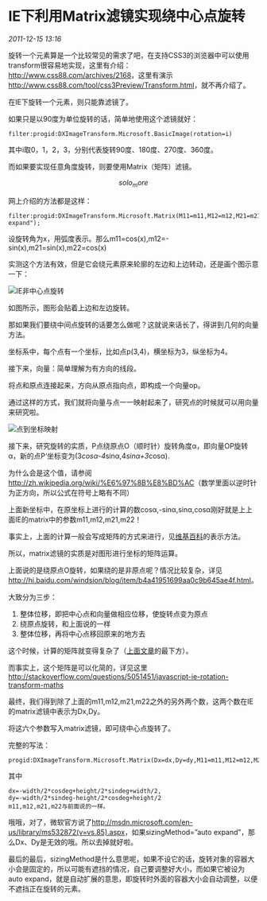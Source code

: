 # IE下利用Matrix滤镜实现绕中心点旋转
_2011-12-15 13:16_

旋转一个元素算是一个比较常见的需求了吧，在支持CSS3的浏览器中可以使用transform很容易地实现，这里有介绍：<http://www.css88.com/archives/2168>，这里有演示<http://www.css88.com/tool/css3Preview/Transform.html>，就不再介绍了。

在IE下旋转一个元素，则只能靠滤镜了。

如果只是以90度为单位旋转的话，简单地使用这个滤镜就好：

    filter:progid:DXImageTransform.Microsoft.BasicImage(rotation=i)

其中i取0，1，2，3，分别代表旋转90度、180度、270度、360度。

而如果要实现任意角度旋转，则要使用Matrix（矩阵）滤镜。

$$solo_more$$

网上介绍的方法都是这样：

    filter:progid:DXImageTransform.Microsoft.Matrix(M11=m11,M12=m12,M21=m21,M22=m22,sizingMethod="auto expand");

设旋转角为x，用弧度表示。那么m11=cos(x),m12=-sin(x),m21=sin(x),m22=cos(x)

实测这个方法有效，但是它会绕元素原来轮廓的左边和上边转动，还是画个图示意一下：

![IE非中心点旋转](../images/ie_matrix_rotation_1.jpg)

如图所示，图形会贴着上边和左边旋转。

那如果我们要绕中间点旋转的话要怎么做呢？这就说来话长了，得讲到几何的向量方法。

坐标系中，每个点有一个坐标，比如点p(3,4)，横坐标为3，纵坐标为4。

接下来，向量：简单理解为有方向的线段。

将点和原点连接起来，方向从原点指向点，即构成一个向量op。

通过这样的方式，我们就将向量与点一一映射起来了，研究点的时候就可以用向量来研究啦。

![点到坐标映射](../images/ie_matrix_rotation_2.jpg)

接下来，研究旋转的实质，P点绕原点O（顺时针）旋转角度α，即向量OP旋转α，新的点P‘坐标变为(3*cosα-4*sinα,4*sinα+3*cosα).

为什么会是这个值，请参阅<http://zh.wikipedia.org/wiki/%E6%97%8B%E8%BD%AC>（数学里面以逆时针为正方向，所以公式在符号上略有不同）

上面新坐标中，在原坐标上进行的计算的数cosα,-sinα,sinα,cosα刚好就是上上面IE的matrix中的参数m11,m12,m21,m22！

事实上，上面的计算一般会写成矩阵的方式来进行，见[维基百科](http://zh.wikipedia.org/wiki/%E6%97%8B%E8%BD%AC)的表示方法。

所以，matrix滤镜的实质是对图形进行坐标的矩阵运算。

上面说的是绕原点O旋转，如果绕的是非原点呢？情况比较复杂，详见<http://hi.baidu.com/windsion/blog/item/b4a41951699aa0c9b645ae4f.html>。

大致分为三步：

1. 整体位移，即把中心点和向量做相应位移，使旋转点变为原点
2. 绕原点旋转，和上面说的一样
3. 整体位移，再将中心点移回原来的地方去

这个时候，计算的矩阵就变得复杂了（[上面文章](http://hi.baidu.com/windsion/blog/item/b4a41951699aa0c9b645ae4f.html)的最下方）。

而事实上，这个矩阵是可以化简的，详见这里<http://stackoverflow.com/questions/5051451/javascript-ie-rotation-transform-maths>

最终，我们得到除了上面的m11,m12,m21,m22之外的另外两个数，这两个数在IE的matrix滤镜中表示为Dx,Dy。

将这六个参数写入matrix滤镜，即可绕中心点旋转了。

完整的写法：

    progid:DXImageTransform.Microsoft.Matrix(Dx=dx,Dy=dy,M11=m11,M12=m12,M21=m21,M22=m22);

其中

    dx=-width/2*cosdeg+height/2*sindeg+width/2,
    dy=-width/2*sindeg-height/2*cosdeg+height/2
    m11,m12,m21,m22与前面说的一样。

哦哦，对了，微软官方说了<http://msdn.microsoft.com/en-us/library/ms532872(v=vs.85).aspx>，如果sizingMethod=”auto expand”，那么Dx、Dy是无效的哦。所以去掉就好啦。

最后的最后，sizingMethod是什么意思呢，如果不设它的话，旋转对象的容器大小会是固定的，所以可能有遮挡的情况，自己要调整好大小，而如果它被设为auto expand，就是自动扩展的意思，即旋转时外面的容器大小会自动调整，以便不遮挡正在旋转的元素。